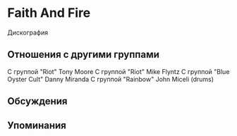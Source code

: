 # Faith And Fire

Дискография

## Отношения с другими группами

C группой "Riot" Tony Moore
C группой "Riot" Mike Flyntz
C группой "Blue Oyster Cult" Danny Miranda
C группой "Rainbow" John Miceli (drums)

## Обсуждения


## Упоминания

